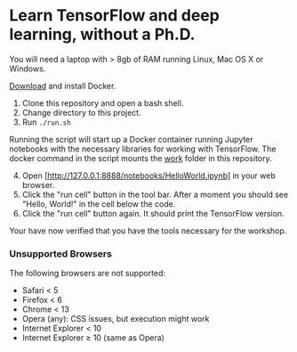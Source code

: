 # Learn TensorFlow and deep learning, without a Ph.D. 

You will need a laptop with > 8gb of RAM running Linux, Mac OS X or Windows.

[Download](https://www.docker.com/community-edition#download) and install Docker.

1. Clone this repository and open a bash shell.
2. Change directory to this project.
3. Run `./run.sh`

Running the script will start up a Docker container running Jupyter notebooks with the necessary libraries for working with TensorFlow. The docker command in the script mounts the [work](./work) folder in this repository.

4. Open [http://127.0.0.1:8888/notebooks/HelloWorld.ipynb] in your web browser.
5. Click the "run cell" button in the tool bar. After a moment you should see "Hello, World!" in the cell below the code.
6. Click the "run cell" button again. It should print the TensorFlow version.

Your have now verified that you have the tools necessary for the workshop. 


### Unsupported Browsers

The following browsers are not supported:

 * Safari < 5
 * Firefox < 6
 * Chrome < 13
 * Opera (any): CSS issues, but execution might work
 * Internet Explorer < 10
 * Internet Explorer ≥ 10 (same as Opera)
